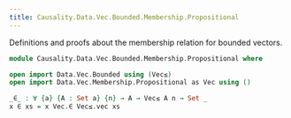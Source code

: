 ```yaml
---
title: Causality.Data.Vec.Bounded.Membership.Propositional
---
```


Definitions and proofs about the membership relation for bounded vectors.

```agda
module Causality.Data.Vec.Bounded.Membership.Propositional where

open import Data.Vec.Bounded using (Vec≤)
open import Data.Vec.Membership.Propositional as Vec using ()

_∈_ : ∀ {a} {A : Set a} {n} → A → Vec≤ A n → Set _
x ∈ xs = x Vec.∈ Vec≤.vec xs
```
